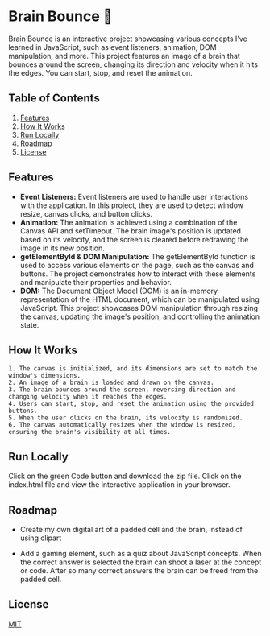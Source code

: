 # Brain Bounce 🧠

Brain Bounce is an interactive project showcasing various concepts I've learned in JavaScript, such as event listeners, animation, DOM manipulation, and more. This project features an image of a brain that bounces around the screen, changing its direction and velocity when it hits the edges. You can start, stop, and reset the animation.


## Table of Contents
1. [Features](#features)
2. [How It Works](#how-it-works)
3. [Run Locally](#run-locally)
4. [Roadmap](#roadmap)
5. [License](#license)

## Features

- **Event Listeners:** Event listeners are used to handle user interactions with the application. In this project, they are used to detect window resize, canvas clicks, and button clicks.
- **Animation:** The animation is achieved using a combination of the Canvas API and setTimeout. The brain image's position is updated based on its velocity, and the screen is cleared before redrawing the image in its new position.
- **getElementById & DOM Manipulation:** The getElementById function is used to access various elements on the page, such as the canvas and buttons. The project demonstrates how to interact with these elements and manipulate their properties and behavior.
- **DOM:** The Document Object Model (DOM) is an in-memory representation of the HTML document, which can be manipulated using JavaScript. This project showcases DOM manipulation through resizing the canvas, updating the image's position, and controlling the animation state.


## How It Works
    1. The canvas is initialized, and its dimensions are set to match the window's dimensions.
    2. An image of a brain is loaded and drawn on the canvas.
    3. The brain bounces around the screen, reversing direction and changing velocity when it reaches the edges.
    4. Users can start, stop, and reset the animation using the provided buttons.
    5. When the user clicks on the brain, its velocity is randomized.
    6. The canvas automatically resizes when the window is resized, ensuring the brain's visibility at all times.

## Run Locally

Click on the green Code button and download the zip file. Click on the index.html file and view the interactive application in your browser.


## Roadmap

- Create my own digital art of a padded cell and the brain, instead of using clipart

- Add a gaming element, such as a quiz about JavaScript concepts. When the correct answer is selected the brain can shoot a laser at the concept or code. After so many correct answers the brain can be freed from the padded cell. 


## License

[MIT](https://choosealicense.com/licenses/mit/)

